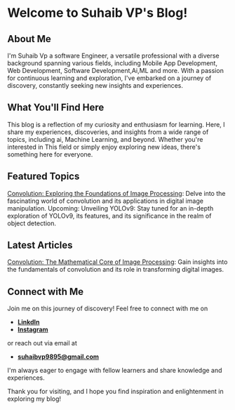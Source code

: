 # Welcome to Suhaib VP's Blog!

## About Me
I'm Suhaib Vp a software Engineer, a versatile professional with a diverse background spanning various fields, including Mobile App Development, Web Development, Software Development,Ai,ML and more. With a passion for continuous learning and exploration, I've embarked on a journey of discovery, constantly seeking new insights and experiences.

## What You'll Find Here
This blog is a reflection of my curiosity and enthusiasm for learning. Here, I share my experiences, discoveries, and insights from a wide range of topics, including ai, Machine Learning, and beyond. Whether you're interested in This field or simply enjoy exploring new ideas, there's something here for everyone.

## Featured Topics
[Convolution: Exploring the Foundations of Image Processing](articles/convolution.md): Delve into the fascinating world of convolution and its applications in digital image manipulation.
Upcoming: Unveiling YOLOv9: Stay tuned for an in-depth exploration of YOLOv9, its features, and its significance in the realm of object detection.

## Latest Articles
[Convolution: The Mathematical Core of Image Processing](articles/convolution.md): Gain insights into the fundamentals of convolution and its role in transforming digital images.

## Connect with Me
Join me on this journey of discovery! Feel free to connect with me on  
- **[LinkdIn](https://www.linkedin.com/in/suhaib-vp)**  
- **[Instagram](https://www.instagram.com/i__ts_suhaib?igsh=MW15MW9oNmI2aGdvbQ==)**

or reach out via email at 
- **[suhaibvp9895@gmail.com](mailto:suhaibvp9895@gmail.com)** 

 I'm always eager to engage with fellow learners and share knowledge and experiences.

Thank you for visiting, and I hope you find inspiration and enlightenment in exploring my blog!

